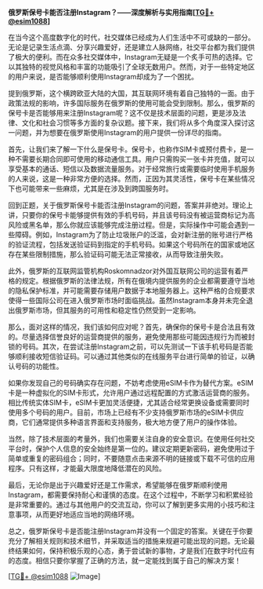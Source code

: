 **俄罗斯保号卡能否注册Instagram？——深度解析与实用指南[[TG💪+ @esim1088](https://t.me/s/esim1088)]**

在当今这个高度数字化的时代，社交媒体已经成为人们生活中不可或缺的一部分。无论是记录生活点滴、分享兴趣爱好，还是建立人脉网络，社交平台都为我们提供了极大的便利。而在众多社交媒体中，Instagram无疑是一个炙手可热的选择。它以其独特的视觉风格和丰富的功能吸引了全球无数用户。然而，对于一些特定地区的用户来说，是否能够顺利使用Instagram却成为了一个困扰。

提到俄罗斯，这个横跨欧亚大陆的大国，其互联网环境有着自己独特的一面。由于政策法规的影响，许多国际服务在俄罗斯的使用可能会受到限制。那么，俄罗斯的保号卡是否能够用来注册Instagram呢？这不仅是技术层面的问题，更是涉及法律、文化和社会习惯等多方面的复杂议题。接下来，我们将从多个角度深入探讨这一问题，并为想要在俄罗斯使用Instagram的用户提供一份详尽的指南。

首先，让我们来了解一下什么是保号卡。保号卡，也称作SIM卡或预付费卡，是一种不需要长期合同即可使用的移动通信工具。用户只需购买一张卡并充值，就可以享受基本的通话、短信以及数据流量服务。对于经常旅行或需要临时使用手机服务的人来说，这是一种非常方便的选择。然而，正因为其灵活性，保号卡在某些情况下也可能带来一些麻烦，尤其是在涉及到跨国服务时。

回到正题，关于俄罗斯保号卡能否注册Instagram的问题，答案并非绝对。理论上讲，只要你的保号卡能够提供有效的手机号码，并且该号码没有被运营商标记为高风险或黑名单，那么你就应该能够完成注册过程。但是，实际操作中可能会遇到一些障碍。例如，Instagram为了防止垃圾账户的泛滥，会对新注册的账号进行严格的验证流程，包括发送验证码到指定的手机号码。如果这个号码所在的国家或地区存在某些限制措施，那么验证码可能无法正常接收，从而导致注册失败。

此外，俄罗斯的互联网监管机构Roskomnadzor对外国互联网公司的运营有着严格的规定。根据俄罗斯的法律法规，所有在俄境内提供服务的企业都需要遵守当地的隐私保护标准，并可能需要存储用户数据于本地服务器上。这种严格的合规要求使得一些国际公司在进入俄罗斯市场时面临挑战。虽然Instagram本身并未完全退出俄罗斯市场，但其服务的可用性和稳定性仍然受到一定影响。

那么，面对这样的情况，我们该如何应对呢？首先，确保你的保号卡是合法且有效的。尽量选择信誉良好的运营商提供的服务，避免使用那些可能因违规行为而被封锁的号码。其次，在尝试注册Instagram之前，可以先测试一下该手机号码是否能够顺利接收短信验证码。可以通过其他类似的在线服务平台进行简单的验证，以确认号码的功能性。

如果你发现自己的号码确实存在问题，不妨考虑使用eSIM卡作为替代方案。eSIM卡是一种虚拟化的SIM卡形式，允许用户通过远程配置的方式激活运营商的服务。相比传统实体SIM卡，eSIM卡更加灵活便捷，尤其适合经常更换设备或需要同时使用多个号码的用户。目前，市场上已经有不少支持俄罗斯市场的eSIM卡供应商，它们通常提供多种语言界面和支持服务，极大地方便了用户的操作体验。

当然，除了技术层面的考量外，我们也需要关注自身的安全意识。在使用任何社交平台时，保护个人信息的安全始终是第一位的。建议定期更新密码，避免使用过于简单或重复的密码组合；同时，不要随意点击来源不明的链接或下载不可信的应用程序。只有这样，才能最大限度地降低潜在的风险。

最后，无论你是出于兴趣爱好还是工作需求，希望能够在俄罗斯顺利使用Instagram，都需要保持耐心和谨慎的态度。在这个过程中，不断学习和积累经验是非常重要的。通过与其他用户的交流互动，你可以了解到更多实用的小技巧和注意事项，从而更好地适应当地的网络环境。

总之，俄罗斯保号卡是否能注册Instagram并没有一个固定的答案。关键在于你要充分了解相关规则和技术细节，并采取适当的措施来规避可能出现的问题。无论最终结果如何，保持积极乐观的心态，勇于尝试新的事物，才是我们在数字时代应有的态度。相信只要你掌握了正确的方法，就一定能找到属于自己的解决方案！

[[TG💪+ @esim1088](https://t.me/s/esim1088) ![Image](https://i.postimg.cc/4NQfJmqS/Snipaste-2025-05-13-00-14-12.png)]